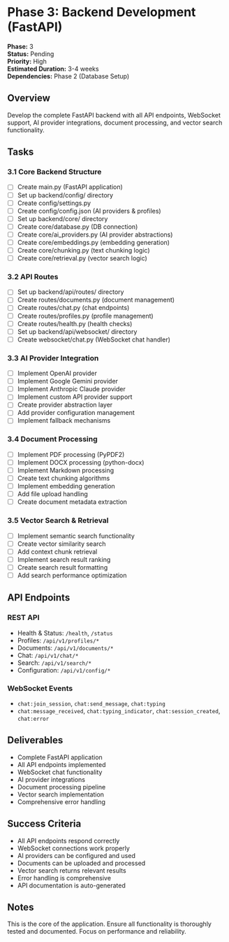 # Phase 3: Backend Development (FastAPI)

**Phase:** 3  
**Status:** Pending  
**Priority:** High  
**Estimated Duration:** 3-4 weeks  
**Dependencies:** Phase 2 (Database Setup)

## Overview
Develop the complete FastAPI backend with all API endpoints, WebSocket support, AI provider integrations, document processing, and vector search functionality.

## Tasks

### 3.1 Core Backend Structure
- [ ] Create main.py (FastAPI application)
- [ ] Set up backend/config/ directory
- [ ] Create config/settings.py
- [ ] Create config/config.json (AI providers & profiles)
- [ ] Set up backend/core/ directory
- [ ] Create core/database.py (DB connection)
- [ ] Create core/ai_providers.py (AI provider abstractions)
- [ ] Create core/embeddings.py (embedding generation)
- [ ] Create core/chunking.py (text chunking logic)
- [ ] Create core/retrieval.py (vector search logic)

### 3.2 API Routes
- [ ] Set up backend/api/routes/ directory
- [ ] Create routes/documents.py (document management)
- [ ] Create routes/chat.py (chat endpoints)
- [ ] Create routes/profiles.py (profile management)
- [ ] Create routes/health.py (health checks)
- [ ] Set up backend/api/websocket/ directory
- [ ] Create websocket/chat.py (WebSocket chat handler)

### 3.3 AI Provider Integration
- [ ] Implement OpenAI provider
- [ ] Implement Google Gemini provider
- [ ] Implement Anthropic Claude provider
- [ ] Implement custom API provider support
- [ ] Create provider abstraction layer
- [ ] Add provider configuration management
- [ ] Implement fallback mechanisms

### 3.4 Document Processing
- [ ] Implement PDF processing (PyPDF2)
- [ ] Implement DOCX processing (python-docx)
- [ ] Implement Markdown processing
- [ ] Create text chunking algorithms
- [ ] Implement embedding generation
- [ ] Add file upload handling
- [ ] Create document metadata extraction

### 3.5 Vector Search & Retrieval
- [ ] Implement semantic search functionality
- [ ] Create vector similarity search
- [ ] Add context chunk retrieval
- [ ] Implement search result ranking
- [ ] Create search result formatting
- [ ] Add search performance optimization

## API Endpoints

### REST API
- Health & Status: `/health`, `/status`
- Profiles: `/api/v1/profiles/*`
- Documents: `/api/v1/documents/*`
- Chat: `/api/v1/chat/*`
- Search: `/api/v1/search/*`
- Configuration: `/api/v1/config/*`

### WebSocket Events
- `chat:join_session`, `chat:send_message`, `chat:typing`
- `chat:message_received`, `chat:typing_indicator`, `chat:session_created`, `chat:error`

## Deliverables
- Complete FastAPI application
- All API endpoints implemented
- WebSocket chat functionality
- AI provider integrations
- Document processing pipeline
- Vector search implementation
- Comprehensive error handling

## Success Criteria
- All API endpoints respond correctly
- WebSocket connections work properly
- AI providers can be configured and used
- Documents can be uploaded and processed
- Vector search returns relevant results
- Error handling is comprehensive
- API documentation is auto-generated

## Notes
This is the core of the application. Ensure all functionality is thoroughly tested and documented. Focus on performance and reliability.
